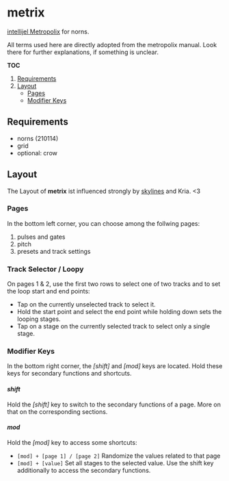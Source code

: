 # metrix

[intellijel Metropolix](https://intellijel.com/shop/eurorack/metropolix/) for norns.

All terms used here are directly adopted from the metropolix manual. Look there
for further explanations, if something is unclear.

**TOC**
1. [Requirements](#requirements)
2. [Layout](#layout)
    - [Pages](#pages)
    - [Modifier Keys](#modifier-keys)

## Requirements
- norns (210114)
- grid
- optional: crow

## Layout
The Layout of **metrix** ist influenced strongly by [skylines](https://llllllll.co/t/skylines/38856) and Kria. <3

### Pages
In the bottom left corner, you can choose among the follwing pages:

1. pulses and gates
2. pitch
3. presets and track settings

### Track Selector / Loopy
On pages 1 & 2, use the first two rows to select one of two tracks and to set the loop start and end points:
- Tap on the currently unselected track to select it.
- Hold the start point and select the end point while holding down sets the looping stages.
- Tap on a stage on the currently selected track to select only a single stage.

### Modifier Keys
In the bottom right corner, the _[shift]_ and _[mod]_ keys are located.
Hold these keys for secondary functions and shortcuts.

#### _shift_
Hold the _[shift]_ key to switch to the secondary functions of a page. 
More on that on the corresponding sections.

#### _mod_
Hold the _[mod]_ key to access some shortcuts:

- `[mod] + [page 1] / [page 2]`
Randomize the values related to that page
- `[mod] + [value]`
Set all stages to the selected value. Use the shift key additionally to access the secondary functions.
